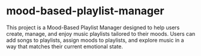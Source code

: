 # mood-based-playlist-manager
This project is a Mood-Based Playlist Manager designed to help users create, manage, and enjoy music playlists tailored to their moods. Users can add songs to playlists, assign moods to playlists, and explore music in a way that matches their current emotional state.
